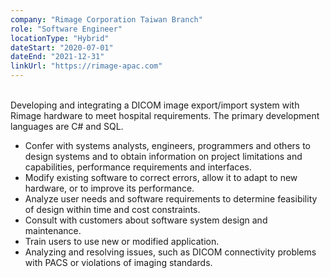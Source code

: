 ```yaml
---
company: "Rimage Corporation Taiwan Branch"
role: "Software Engineer"
locationType: "Hybrid"
dateStart: "2020-07-01"
dateEnd: "2021-12-31"
linkUrl: "https://rimage-apac.com"
---
```


<br/>
Developing and integrating a DICOM image export/import system with Rimage hardware to meet hospital requirements. The primary development languages are C# and SQL.

- Confer with systems analysts, engineers, programmers and others to design systems and to obtain information on project limitations and capabilities, performance requirements and interfaces.
- Modify existing software to correct errors, allow it to adapt to new hardware, or to improve its performance.
- Analyze user needs and software requirements to determine feasibility of design within time and cost constraints.
- Consult with customers about software system design and maintenance.
- Train users to use new or modified application.
- Analyzing and resolving issues, such as DICOM connectivity problems with PACS or violations of imaging standards.
